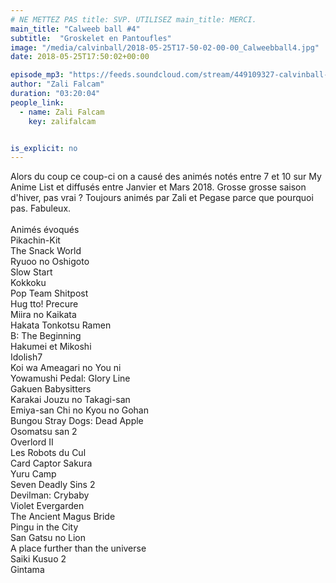 ```yaml
---
# NE METTEZ PAS title: SVP. UTILISEZ main_title: MERCI.
main_title: "Calweeb ball #4"
subtitle:  "Groskelet en Pantoufles"
image: "/media/calvinball/2018-05-25T17-50-02-00-00_Calweebball4.jpg"
date: 2018-05-25T17:50:02+00:00

episode_mp3: "https://feeds.soundcloud.com/stream/449109327-calvinball-radio-calweeb-ball-4-groskelet-en-pantoufles.mp3"
author: "Zali Falcam"
duration: "03:20:04"
people_link: 
  - name: Zali Falcam
    key: zalifalcam


is_explicit: no
---
```


<PodcastHeader/>

<!-- ECRIRE LA DESCRIPTION DE L'EPISODE SOUS CETTE LIGNE -->
Alors du coup ce coup-ci on a causé des animés notés entre 7 et 10 sur My Anime List et diffusés entre Janvier et Mars 2018. Grosse grosse saison d'hiver, pas vrai ? Toujours animés par Zali et Pegase parce que pourquoi pas. Fabuleux.<br><br>Animés évoqués<br>Pikachin-Kit<br>The Snack World<br>Ryuoo no Oshigoto<br>Slow Start<br>Kokkoku<br>Pop Team Shitpost<br>Hug tto! Precure<br>Miira no Kaikata<br>Hakata Tonkotsu Ramen<br>B: The Beginning<br>Hakumei et Mikoshi<br>Idolish7<br>Koi wa Ameagari no You ni<br>Yowamushi Pedal: Glory Line<br>Gakuen Babysitters<br>Karakai Jouzu no Takagi-san<br>Emiya-san Chi no Kyou no Gohan<br>Bungou Stray Dogs: Dead Apple<br>Osomatsu san 2<br>Overlord II<br>Les Robots du Cul<br>Card Captor Sakura<br>Yuru Camp<br>Seven Deadly Sins 2<br>Devilman: Crybaby<br>Violet Evergarden<br>The Ancient Magus Bride<br>Pingu in the City<br>San Gatsu no Lion<br>A place further than the universe<br>Saiki Kusuo 2<br>Gintama

